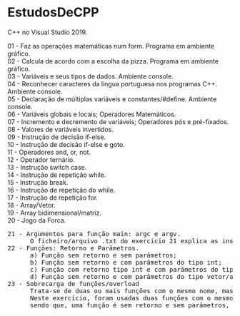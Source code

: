 # EstudosDeCPP
C++ no Visual Studio 2019.

01 - Faz as operações matemáticas num form. Programa em ambiente gráfico.<br> 
02 - Calcula de acordo com a escolha da pizza. Programa em ambiente gráfico.<br> 
03 - Variáveis e seus tipos de dados. Ambiente console. <br>
04 - Reconhecer caracteres da língua portuguesa nos programas C++. Ambiente console. <br>
05 - Declaração de múltiplas variáveis e constantes/#define. Ambiente console. <br>
06 - Variáveis globais e locais; Operadores Matemáticos. <br>
07 - Incremento e decremento de variáveis; Operadores pós e pré-fixados. <br>
08 - Valores de variáveis invertidos. <br>
09 - Instrução de decisão if-else. <br>
10 - Instrução de decisão if-else e goto. <br>
11 - Operadores and, or, not. <br>
12 - Operador ternário. <br>
13 - Instrução switch case. <br>
14 - Instrução de repetição while. <br>
15 - Instrução break. <br>
16 - Instrução de repetição do while. <br>
17 - Instrução de repetição for. <br>
18 - Array/Vetor. <br>
19 - Array bidimensional/matriz. <br>
20 - Jogo da Forca. <br>
<pre>
21 - Argumentos para função main: argc e argv.
      O ficheiro/arquivo .txt do exercício 21 explica as instruções para a execução do .cpp.
22 - Funções: Retorno e Parâmetros.
      a) Função sem retorno e sem parâmetros; 
      b) Função sem retorno e com parâmetros do tipo int; 
      c) Função com retorno tipo int e com parâmetros do tipo int; 
      d) Função sem retorno e com parâmetros do tipo vetor/array; 
23 - Sobrecarga de funções/overload 
      Trata-se de duas ou mais funções com o mesmo nome, mas com alterações no retorno e nos parâmetros.
      Neste exercício, foram usadas duas funções com o mesmo nome, "soma",
      sendo que, uma função é sem retorno e sem parâmetros, e a outra, sem retorno, mas com parâmetros do tipo int. 
</pre>

